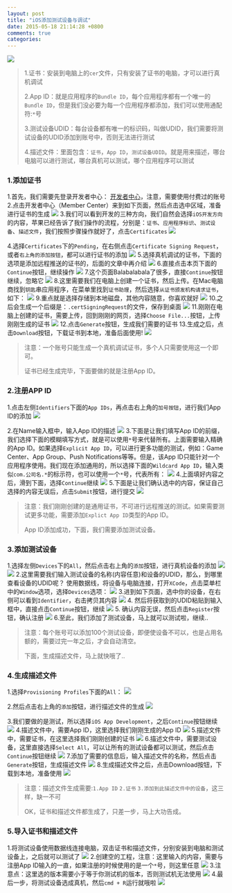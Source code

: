 ```yaml
---
layout: post
title: "iOS添加测试设备与调试"
date: 2015-05-18 21:14:28 +0800
comments: true
categories: 
---
```


![](http://ww2.sinaimg.cn/large/9c2363adgw1esvdzn1oh9j20ic08jjrw.jpg)

> 1.证书：安装到电脑上的`cer`文件，只有安装了证书的电脑，才可以进行真机调试
> 
> 2.App ID：就是应用程序的`Bundle ID`，每个应用程序都有一个唯一的`Bundle ID`，但是我们没必要为每一个应用程序都添加，我们可以使用通配符:`*`号
> 
> 3.测试设备UDID：每台设备都有唯一的标识码，叫做UDID，我们需要将测试设备的UDID添加到账号中，否则无法进行测试
> 
> 4.描述文件：里面包含：`证书`，`App ID`，`测试设备UDID`。就是用来描述，哪台电脑可以进行测试，哪台真机可以测试，哪个应用程序可以测试

<!--more-->

### 1.添加证书
1.首先，我们需要先登录开发者中心： [开发者中心](https://developer.apple.com)，注意，需要使用付费过的账号
2.点击开发者中心（Member Center）来到如下页面，然后点击选中区域，准备进行证书的生成
![](http://ww3.sinaimg.cn/large/9c2363adgw1esvbbcl3hdj21ba0yewkl.jpg)
3.我们可以看到开发的三种方向，我们自然会选择`iOS开发方向`的内容，苹果已经告诉了我们操作的流程，分别是：`证书`、`应用程序标识`、`测试设备`、`描述文件`，我们按照步骤操作就好了，点击`Certificates`
![](http://ww2.sinaimg.cn/large/9c2363adgw1esvbfai0z2j21j80vkjye.jpg)

4.选择`Certificates`下的`Pending`，在右侧点击`Certificate Signing Request`，或者`右上角的添加按钮`，都可以进行证书的添加
![](http://ww4.sinaimg.cn/large/9c2363adgw1esvbhe4mqmj21hm12mthp.jpg)
5.选择真机调试的证书，下面的选项是添加远程推送的证书的，后面的文章中再介绍
![](http://ww1.sinaimg.cn/large/9c2363adgw1esvbi3peeij214m0pkq6y.jpg)
6.直接点击本页下面的`Continue`按钮，继续操作
![](http://ww1.sinaimg.cn/large/9c2363adgw1esvbj2vozhj21200g0q5a.jpg)
7.这个页面Balabalabala了很多，直接`Continue`按钮继续，忽略它
![](http://ww3.sinaimg.cn/large/9c2363adgw1esvbk8t4i3j215410kdn3.jpg)
8.这里需要我们在电脑上创建一个证书，然后上传。在Mac电脑商找到`钥匙`串应用程序，在菜单里找到`证书助理`，然后选择`从证书颁发机构请求证书`，如下：
![](http://ww4.sinaimg.cn/large/9c2363adgw1esvbmn71wvj20py0fwdjm.jpg)
9.重点就是选择存储到本地磁盘，其他内容随意，你喜欢就好
![](http://ww1.sinaimg.cn/large/9c2363adgw1esvbnhpmmzj20y80o8whn.jpg)
10.之后会生成一个后缀是：`.certSigningRequest`的文件，保存到桌面
![](http://ww2.sinaimg.cn/large/9c2363adgw1esvbp13bymj20nk09gmy0.jpg)
11.刚刚在电脑上创建的证书，需要上传，回到刚刚的网页，选择`Choose File...`按钮，上传刚刚生成的证书
![](http://ww3.sinaimg.cn/large/9c2363adgw1esvbpz7mttj21500t4tdl.jpg)
12.点击`Generate`按钮，生成我们需要的证书
13.生成之后，点击`Download`按钮，下载证书到本地，准备后面使用!
![](http://ww1.sinaimg.cn/large/9c2363adgw1esvbrqc35hj214k0wsgqa.jpg)
> 注意：一个账号只能生成一个真机调试证书，多个人只需要使用这一个即可。
> 
> 证书已经生成完毕，下面要做的就是注册App ID。


### 2.注册APP ID
1.点击左侧`Identifiers`下面的`App IDs`，再点击右上角的`加号按钮`，进行我们App ID的添加
![](http://ww3.sinaimg.cn/large/9c2363adgw1esvc205aqij21hy0k2tc6.jpg)

2.在Name输入框中，输入App ID的描述
![](http://ww1.sinaimg.cn/large/9c2363adgw1esvc3c19y9j214u0todjq.jpg)
3.下面是让我们填写App ID的前缀，我们选择下面的模糊填写方式，就是可以使用`*`号来代替所有。上面需要输入精确的App ID。如果选择`Explicit App ID`，可以进行更多功能的测试，例如：Game Center、App Group、Push Notifications等等。但是，该App ID只能针对一个应用程序使用。我们现在添加通用的，所以选择下面的`Wildcard App ID`，输入类似`com.公司名.*`的标示符，也可以使用一个`*`号，代表所有：
![](http://ww3.sinaimg.cn/large/9c2363adgw1esvc5elesxj214w0tmq93.jpg)
4.上面填好内容之后，滑到下面，选择`Continue`继续
![](http://ww2.sinaimg.cn/large/9c2363adgw1esvc8iw99cj213812wjw4.jpg)
5.下面是让我们确认选中的内容，保证自己选择的内容无误后，点击`Submit`按钮，进行提交
![](http://ww1.sinaimg.cn/large/9c2363adgw1esvc9w26pmj20vy0nadhl.jpg)
> 注意：我们刚刚创建的是通用证书，不可进行远程推送的测试。如果需要测试更多功能，需要添加`Explict App ID`类型的App ID。
> 
> App ID添加成功，下面，我们需要添加测试设备。


### 3.添加测试设备
1.选择左侧`Devices`下的`All`，然后点击右上角的`添加`按钮，进行真机设备的添加
![](http://ww2.sinaimg.cn/large/9c2363adgw1esvcoz1pbgj20ee0hs3zg.jpg)
![](http://ww1.sinaimg.cn/large/9c2363adgw1esvcq5u045j215403k0t2.jpg)
2.这里需要我们输入测试设备的名称(内容任意)和设备的UDID，那么，到哪里查看设备的UDID呢？
使用数据线，将设备与电脑连接，打开`XCode`，点击菜单栏中的`Window`选项，选择`Devices`选项：
![](http://ww4.sinaimg.cn/large/9c2363adgw1esvcrvzzajj20iy0g0wgc.jpg)
3.进到如下页面，选中你的设备，在右侧可以看到`Identifier`，右击拷贝其内容
![](http://ww1.sinaimg.cn/large/9c2363adgw1esvcsm92wvj21900xcwop.jpg)
4. 然后将获取到的UDID粘贴到输入框中，直接点击`Continue`按钮，继续
![](http://ww3.sinaimg.cn/large/9c2363adgw1esvcu1vlbaj212e0sqq69.jpg)
5. 确认内容无误，然后点击`Register`按钮，确认注册
![](http://ww2.sinaimg.cn/large/9c2363adgw1esvcutfvnhj21520w60wz.jpg)
6.至此，我们添加了测试设备，马上就可以测试啦，继续..
> 注意：每个账号可以添加100个测试设备，即便使设备不可以，也是占用名额的，需要过完一年之后，才会自动清空。
> 
> 下面，生成描述文件，马上就快哦了..

### 4.生成描述文件
1.选择`Provisioning Profiles`下面的`All`：
![](http://ww2.sinaimg.cn/large/9c2363adgw1esvd190zonj20de0egwf5.jpg)

2.然后点击右上角的`添加`按钮，进行描述文件的生成
![](http://ww4.sinaimg.cn/large/9c2363adgw1esvd2uyq15j214y044mxn.jpg)

3.我们要做的是测试，所以选择`iOS App Development`，之后`Continue`按钮继续
![](http://ww4.sinaimg.cn/large/9c2363adgw1esvd3g8o9jj21520y6n1m.jpg)
4.描述文件中，需要App ID，这里选择我们刚刚生成的App ID
![](http://ww2.sinaimg.cn/large/9c2363adgw1esvd4l46qzj214u0vqwiz.jpg)
5.描述文件中，需要证书，在这里选择我们刚刚创建的证书
![](http://ww1.sinaimg.cn/large/9c2363adgw1esvdmvuijpj212m0t241q.jpg)
6.描述文件中，需要测试设备，这里直接选择`Select All`，可以让所有的测试设备都可以测试，然后点击`Continue`按钮继续
![](http://ww4.sinaimg.cn/large/9c2363adgw1esvd6hohisj213e11qtd2.jpg)
7.添加了需要的信息后，输入描述文件的名称，然后点击`Generate`按钮，生成描述文件
![](http://ww3.sinaimg.cn/large/9c2363adgw1esvd900f3aj20z20s477b.jpg)
8.生成描述文件之后，点击Download按钮，下载到本地，准备使用
![](http://ww3.sinaimg.cn/large/9c2363adgw1esvda0i745j20zk0ygwi3.jpg)
> 注意：描述文件生成需要:`1.App ID` `2.证书` `3.添加到此描述文件中的设备`，这三样，缺一不可
> 
> OK，证书和描述文件都生成了，只差一步，马上大功告成。

### 5.导入证书和描述文件
1.将测试设备使用数据线连接电脑，双击证书和描述文件，分别安装到电脑和测试设备上，之后就可以测试了
![](http://ww1.sinaimg.cn/large/9c2363adgw1esvdfao8hsj20fs07m408.jpg)
2.创建空的工程，注意：这里输入的内容，需要与注册App ID输入的一直，如果注册的时候使用的是一个`*`号，则这里任意
![](http://ww3.sinaimg.cn/large/9c2363adgw1esvdhoskspj214k0nwq5n.jpg)
3.注意点：这里选的版本需要小于等于你测试机的版本，否则测试机无法使用
![](http://ww2.sinaimg.cn/large/9c2363adgw1esvdjoue3bj21bk0k8q6q.jpg)
4.最后一步，将测试设备选成真机，然后`cmd + R`运行就哦啦
![](http://ww3.sinaimg.cn/large/9c2363adgw1esvdkuasu5j20ku02umxl.jpg)
